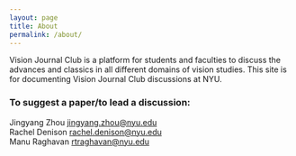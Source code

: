 ```yaml
---
layout: page
title: About
permalink: /about/
---
```


Vision Journal Club is a platform for students and faculties to discuss the advances and classics in all different domains of vision studies. This site is for documenting Vision Journal Club discussions at NYU. 

### To suggest a paper/to lead a discussion:

Jingyang Zhou [jingyang.zhou@nyu.edu](mailto:jingyang.zhou@nyu.edu)  
Rachel Denison [rachel.denison@nyu.edu](mailto:rachel.denison@nyu.edu)  
Manu Raghavan [rtraghavan@nyu.edu](mailto:rtraghavan@nyu.edu)  

